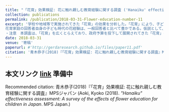 ```yaml
---
title: "「花育」効果検証: 花に触れ親しむ教育経験に関する調査 ('Hanaiku' effectiveness assessment: A survey of the effects of flower education for children in Japan)"　農林水産省実証事業
collection: publications
permalink: /publication/2018-03-31-Flower-education-number-11
excerpt: '学校や地域等で実施されてきた「花育」の効果を分析した。「花育」により、子どもは花や自然への共感を深める。保護者が子どもと一緒に「花育」に参加した場合、肯定的な変化がさらに強まる。「花育」参加者の5割超が、花育後、花や緑の購入が増えたと答えている。一般家庭と比べて、花育参加世帯では、花の購入率が約5割高い。特に「自宅用」の購入率は、花育家庭では65%で一般家庭の3倍に上る。花育調査回答者の世帯年収は単純平均720万円で、一般回答者の平均563万円に対して、157万円高い。しかし、同じ収入階級における花育家庭と一般消費者を比べても、やはり花育家庭の方が全体的に購買率が高い。
花育家庭の回答者自身の子ども時代の花経験は、一般回答者と比べて豊かである。仮説として、「子供の経験＋親の花経験（親自身の幼少時の花環境＋子どもとの経験共有＋親自身の感動）」の相乗効果で、世代を超えて花経験の好循環が生まれる可能性がある。「経験を共有する」価値にも目を向けるべきだろう。世帯所得400万円未満の家庭は、他の層より花購入率が低いため、これらの層に対して花育の機会を重点的に広げることは、花のある生活様式の普及を底上げするには有効と思われる。・手法　スクリーニングのため、日本国内の20代から40代のインターネットモニター1万人を対象に、子どもが花に関する一般的な教育や、花育を受けたことがあるかどうかを尋ね、抽出された該当者309人に本調査に答えてもらった。家庭の花環境と購入行動については、一般消費者を対象とした「花と野菜、環境に関する調査」（本調査と同じMPSジャパンで実施）と同設問で、属性条件を揃えたうえで比べることで、花育の効果を比較によって類推した ・「花育」の定義　回答者に対して設問文章の中で、「幼稚園・保育園や学校、あるいは地域で、教育の一環として、フラワーデザイナーやグリーンアドバイザーなど、『花や緑の専門家の指導を受けながら』」行われるプログラム（「花育」）」と定義した。調査では主として「花育」参加者を対象に、経験や意識・行動の変化等を調べた。
・注意　本調査は、「花育」を広くとらえており、政府予算を投下して展開されてきた「花育」の特定プログラムに対する評価や費用対効果を直接測定するものではない。・本稿は、農林水産省「平成29年度産地活性化総合対策事業　国産花きイノベーション推進事業　花育活動全国推進事業」委託調査の結果を一部編集したもの。データの利用加工公開と原稿化の自由を条件に、MPSジャパンで筆者が設計、実施、分析した。'
date: 2018-03-31
venue: '寄稿'
paperurl: #'http://gerdaresearch.github.io/files/paper11.pdf'
citation: '青木恭子(2018)『「花育」効果検証: 花に触れ親しむ教育経験に関する調査』MPSジャパン  (Aoki, Kyoko (2018). <i>"Hanaiku" effectiveness assessment: A survey of the effects of flower education for children in Japan</i>. MPS Japan.)'
---
```


## 本文リンク [link](http://gerdaresearch.github.io/files/paper11.pdf) 準備中

Recommended citation: 青木恭子(2018)『「花育」効果検証: 花に触れ親しむ教育経験に関する調査』MPSジャパン  (Aoki, Kyoko (2018). <i>"Hanaiku" effectiveness assessment: A survey of the effects of flower education for children in Japan</i>. MPS Japan.)
